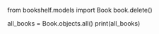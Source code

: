 <!-- Delete the book -->
from bookshelf.models import Book
book.delete()

<!-- Confirm deletion by retrieving all books -->
all_books = Book.objects.all()
print(all_books)